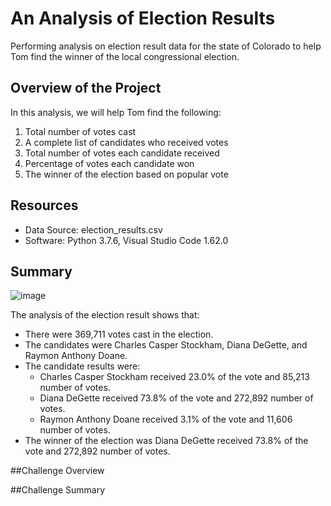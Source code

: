 # An Analysis of Election Results
Performing analysis on election result data for the state of Colorado to help Tom find the winner of the local congressional election. 

## Overview of the Project
In this analysis, we will help Tom find the following: 

1. Total number of votes cast
2. A complete list of candidates who received votes
3. Total number of votes each candidate received
4. Percentage of votes each candidate won
5. The winner of the election based on popular vote

## Resources 
- Data Source: election_results.csv
- Software: Python 3.7.6, Visual Studio Code 1.62.0

## Summary
![image](https://user-images.githubusercontent.com/92613639/141409826-d288074f-8fb3-42b8-a615-b6bbd270d60b.png)

The analysis of the election result shows that:
- There were 369,711 votes cast in the election. 
- The candidates were Charles Casper Stockham, Diana DeGette, and Raymon Anthony Doane.
- The candidate results were:
    - Charles Casper Stockham received 23.0% of the vote and 85,213 number of votes.
    - Diana DeGette received 73.8% of the vote and 272,892 number of votes.
    - Raymon Anthony Doane received 3.1% of the vote and 11,606 number of votes.
- The winner of the election was Diana DeGette received 73.8% of the vote and 272,892 number of votes.

##Challenge Overview

##Challenge Summary
